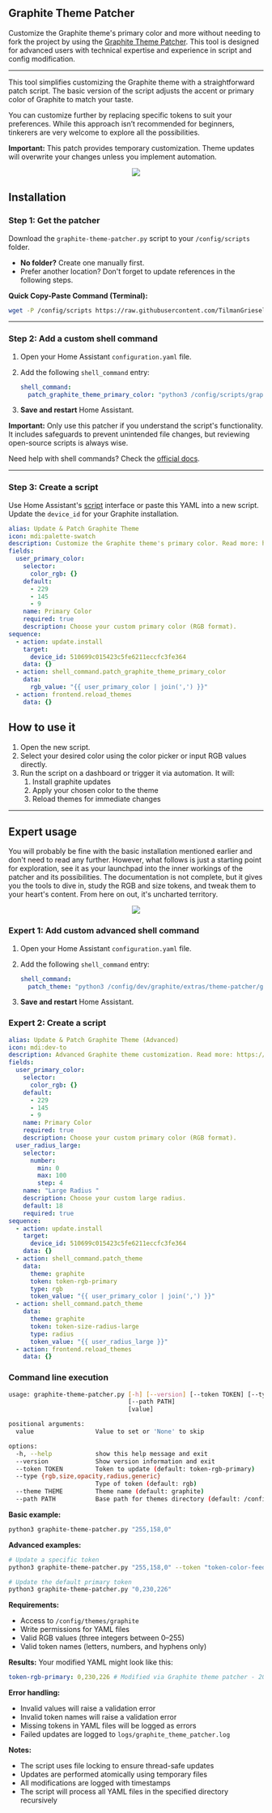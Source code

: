 ## Graphite Theme Patcher

Customize the Graphite theme's primary color and more without needing to fork the project by using the [Graphite Theme Patcher](https://github.com/TilmanGriesel/graphite/blob/main/extras/theme-patcher/README.md). This tool is designed for advanced users with technical expertise and experience in script and config modification.

---

This tool simplifies customizing the Graphite theme with a straightforward patch script. The basic version of the script adjusts the accent or primary color of Graphite to match your taste.

You can customize further by replacing specific tokens to suit your preferences. While this approach isn’t recommended for beginners, tinkerers are very welcome to explore all the possibilities.

**Important:** This patch provides temporary customization. Theme updates will overwrite your changes unless you implement automation.

<p align="center"><img src="https://raw.githubusercontent.com/TilmanGriesel/graphite/HEAD/docs/screenshots/graphite_theme_patcher_demo_accent.gif"/></p>

## Installation

### **Step 1: Get the patcher**

Download the `graphite-theme-patcher.py` script to your `/config/scripts` folder.

- **No folder?** Create one manually first.
- Prefer another location? Don't forget to update references in the following steps.

**Quick Copy-Paste Command (Terminal):**

```bash
wget -P /config/scripts https://raw.githubusercontent.com/TilmanGriesel/graphite/refs/heads/main/extras/theme-patcher/graphite-theme-patcher.py
```

---

### **Step 2: Add a custom shell command**

1. Open your Home Assistant `configuration.yaml` file.
1. Add the following `shell_command` entry:

   ```yaml
   shell_command:
     patch_graphite_theme_primary_color: "python3 /config/scripts/graphite-theme-patcher.py {{ rgb_value }}"
   ```

1. **Save and restart** Home Assistant.

**Important:** Only use this patcher if you understand the script's functionality. It includes safeguards to prevent unintended file changes, but reviewing open-source scripts is always wise.

Need help with shell commands? Check the [official docs](https://www.home-assistant.io/integrations/shell_command/).

---

### **Step 3: Create a script**

Use Home Assistant's [script](https://my.home-assistant.io/redirect/scripts/) interface or paste this YAML into a new script. Update the `device_id` for your Graphite installation.

```yaml
alias: Update & Patch Graphite Theme
icon: mdi:palette-swatch
description: Customize the Graphite theme's primary color. Read more: https://github.com/TilmanGriesel/graphite/tree/main/extras/theme-patcher
fields:
  user_primary_color:
    selector:
      color_rgb: {}
    default:
      - 229
      - 145
      - 9
    name: Primary Color
    required: true
    description: Choose your custom primary color (RGB format).
sequence:
  - action: update.install
    target:
      device_id: 510699c015423c5fe6211eccfc3fe364
    data: {}
  - action: shell_command.patch_graphite_theme_primary_color
    data:
      rgb_value: "{{ user_primary_color | join(',') }}"
  - action: frontend.reload_themes
    data: {}
```

## **How to use it**

1. Open the new script.
1. Select your desired color using the color picker or input RGB values directly.
1. Run the script on a dashboard or trigger it via automation. It will:
   1. Install graphite updates
   2. Apply your chosen color to the theme
   3. Reload themes for immediate changes

---

## **Expert usage**

You will probably be fine with the basic installation mentioned earlier and don't need to read any further. However, what follows is just a starting point for exploration, see it as your launchpad into the inner workings of the patcher and its possibilities. The documentation is not complete, but it gives you the tools to dive in, study the RGB and size tokens, and tweak them to your heart's content. From here on out, it's uncharted territory.

<p align="center"><img src="https://raw.githubusercontent.com/TilmanGriesel/graphite/HEAD/docs/screenshots/graphite_theme_patcher_demo_advanced.gif"/></p>

### **Expert 1: Add custom advanced shell command**

1. Open your Home Assistant `configuration.yaml` file.
1. Add the following `shell_command` entry:

   ```yaml
   shell_command:
     patch_theme: "python3 /config/dev/graphite/extras/theme-patcher/graphite-theme-patcher.py --theme {{ theme }} --token {{ token }} --type {{ type }} {{ token_value }}"
   ```

1. **Save and restart** Home Assistant.

### **Expert 2: Create a script**

```yaml
alias: Update & Patch Graphite Theme (Advanced)
icon: mdi:dev-to
description: Advanced Graphite theme customization. Read more: https://github.com/TilmanGriesel/graphite/tree/main/extras/theme-patcher
fields:
  user_primary_color:
    selector:
      color_rgb: {}
    default:
      - 229
      - 145
      - 9
    name: Primary Color
    required: true
    description: Choose your custom primary color (RGB format).
  user_radius_large:
    selector:
      number:
        min: 0
        max: 100
        step: 4
    name: "Large Radius "
    description: Choose your custom large radius.
    default: 18
    required: true
sequence:
  - action: update.install
    target:
      device_id: 510699c015423c5fe6211eccfc3fe364
    data: {}
  - action: shell_command.patch_theme
    data:
      theme: graphite
      token: token-rgb-primary
      type: rgb
      token_value: "{{ user_primary_color | join(',') }}"
  - action: shell_command.patch_theme
    data:
      theme: graphite
      token: token-size-radius-large
      type: radius
      token_value: "{{ user_radius_large }}"
  - action: frontend.reload_themes
    data: {}
```

### Command line execution

```bash
usage: graphite-theme-patcher.py [-h] [--version] [--token TOKEN] [--type {rgb,size,opacity,radius,generic}] [--theme THEME]
                                 [--path PATH]
                                 [value]

positional arguments:
  value                 Value to set or 'None' to skip

options:
  -h, --help            show this help message and exit
  --version             Show version information and exit
  --token TOKEN         Token to update (default: token-rgb-primary)
  --type {rgb,size,opacity,radius,generic}
                        Type of token (default: rgb)
  --theme THEME         Theme name (default: graphite)
  --path PATH           Base path for themes directory (default: /config/themes)
```

**Basic example:**

```bash
python3 graphite-theme-patcher.py "255,158,0"
```

**Advanced examples:**

```bash
# Update a specific token
python3 graphite-theme-patcher.py "255,158,0" --token "token-color-feedback-info"

# Update the default primary token
python3 graphite-theme-patcher.py "0,230,226"
```

**Requirements:**

- Access to `/config/themes/graphite`
- Write permissions for YAML files
- Valid RGB values (three integers between 0–255)
- Valid token names (letters, numbers, and hyphens only)

**Results:** Your modified YAML might look like this:

```yaml
token-rgb-primary: 0,230,226 # Modified via Graphite theme patcher - 2024-11-17 10:59:12
```

**Error handling:**

- Invalid values will raise a validation error
- Invalid token names will raise a validation error
- Missing tokens in YAML files will be logged as errors
- Failed updates are logged to `logs/graphite_theme_patcher.log`

**Notes:**

- The script uses file locking to ensure thread-safe updates
- Updates are performed atomically using temporary files
- All modifications are logged with timestamps
- The script will process all YAML files in the specified directory recursively
